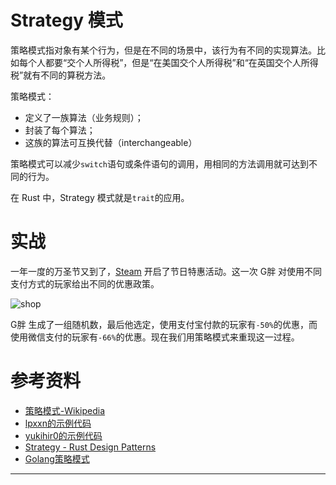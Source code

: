 # Strategy 模式

策略模式指对象有某个行为，但是在不同的场景中，该行为有不同的实现算法。比如每个人都要“交个人所得税”，但是“在美国交个人所得税”和“在英国交个人所得税”就有不同的算税方法。

策略模式：

- 定义了一族算法（业务规则）；
- 封装了每个算法；
- 这族的算法可互换代替（interchangeable）

策略模式可以减少`switch`语句或条件语句的调用，用相同的方法调用就可达到不同的行为。

在 Rust 中，Strategy 模式就是`trait`的应用。

# 实战

一年一度的万圣节又到了，[Steam](https://store.steampowered.com/about/) 开启了节日特惠活动。这一次 G胖 对使用不同支付方式的玩家给出不同的优惠政策。

![shop](https://img2.baidu.com/it/u=513755520,4189436400&fm=26&fmt=auto)

G胖 生成了一组随机数，最后他选定，使用支付宝付款的玩家有`-50%`的优惠，而使用微信支付的玩家有`-66%`的优惠。现在我们用策略模式来重现这一过程。

# 参考资料

- [策略模式-Wikipedia](https://zh.wikipedia.org/zh-cn/%E7%AD%96%E7%95%A5%E6%A8%A1%E5%BC%8F)
- [lpxxn的示例代码](https://github.com/lpxxn/rust-design-pattern/blob/master/behavioral/strategy.rs)
- [yukihir0的示例代码](https://github.com/yukihir0/rust_design_pattern/blob/master/strategy/src/main.rs)
- [Strategy - Rust Design Patterns](https://rust-unofficial.github.io/patterns/patterns/behavioural/strategy.html)
- [Golang策略模式](https://www.topgoer.cn/docs/golang-design-pattern/Strategy)

---

